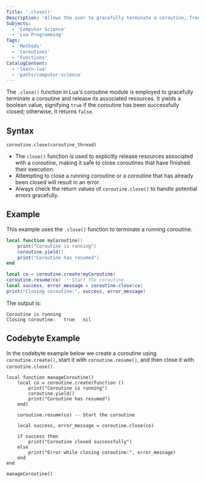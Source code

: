 ```yaml
---
Title: '.close()'
Description: 'Allows the user to gracefully terminate a coroutine, freeing up associated resources in the process.'
Subjects:
  - 'Computer Science'
  - 'Lua Programming'
Tags:
  - 'Methods'
  - 'Coroutines'
  - 'Functions'
CatalogContent:
  - 'learn-lua'
  - 'paths/computer-science'
---
```


The `.close()` function in Lua's coroutine module is employed to gracefully terminate a coroutine and release its associated resources.
It yields a boolean value, signifying `true` if the coroutine has been successfully closed; otherwise, it returns `false`.

## Syntax

```pseudo
coroutine.close(coroutine_thread)
```

- The `close()` function is used to explicitly release resources associated with a coroutine, making it safe to close coroutines that have finished their execution.
- Attempting to close a running coroutine or a coroutine that has already been closed will result in an error.
- Always check the return values of `coroutine.close()` to handle potential errors gracefully.

## Example

This example uses the `.close()` function to terminate a running coroutine.

```lua
local function myCoroutine()
    print("Coroutine is running")
    coroutine.yield()
    print("Coroutine has resumed")
end

local co = coroutine.create(myCoroutine)
coroutine.resume(co) -- Start the coroutine
local success, error_message = coroutine.close(co)
print("Closing coroutine:", success, error_message)
```

The output is:

```shell
Coroutine is running
Closing coroutine:   true   nil
```

## Codebyte Example

In the codebyte example below we create a coroutine using `coroutine.create()`, start it with `coroutine.resume()`, and then close it with `coroutine.close()`.

```codebyte/lua
local function manageCoroutine()
    local co = coroutine.create(function ()
        print("Coroutine is running")
        coroutine.yield()
        print("Coroutine has resumed")
    end)

    coroutine.resume(co) -- Start the coroutine

    local success, error_message = coroutine.close(co)

    if success then
        print("Coroutine closed successfully")
    else
        print("Error while closing coroutine:", error_message)
    end
end

manageCoroutine()
```
